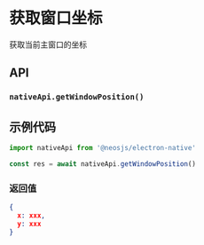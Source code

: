 # 获取窗口坐标 <BadgeTip text="异步" type="green"></BadgeTip>
获取当前主窗口的坐标

## API
### `nativeApi.getWindowPosition()`
### 

## 示例代码
```js
import nativeApi from '@neosjs/electron-native'

const res = await nativeApi.getWindowPosition()
```
### 返回值

```json
{
  x: xxx,
  y: xxx
}
```

